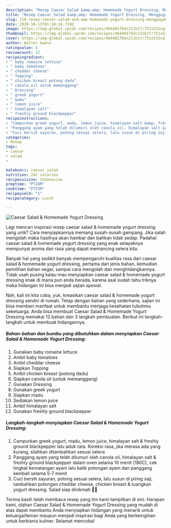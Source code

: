 ```yaml
---
description: "Resep Caesar Salad &amp;amp; Homemade Yogurt Dressing, Menggugah Selera"
title: "Resep Caesar Salad &amp;amp; Homemade Yogurt Dressing, Menggugah Selera"
slug: 210-resep-caesar-salad-and-amp-homemade-yogurt-dressing-menggugah-selera
date: 2020-10-11T01:10:24.719Z
image: https://img-global.cpcdn.com/recipes/46440176dc211b1f/751x532cq70/caesar-salad-homemade-yogurt-dressing-foto-resep-utama.jpg
thumbnail: https://img-global.cpcdn.com/recipes/46440176dc211b1f/751x532cq70/caesar-salad-homemade-yogurt-dressing-foto-resep-utama.jpg
cover: https://img-global.cpcdn.com/recipes/46440176dc211b1f/751x532cq70/caesar-salad-homemade-yogurt-dressing-foto-resep-utama.jpg
author: Walter Owens
ratingvalue: 4
reviewcount: 12
recipeingredient:
- " baby romaine lettuce"
- " baby tomatoes"
- " cheddar cheese"
- " Topping"
- " chicken breast potong dadu"
- " canola oil untuk memanggang"
- " Dressing"
- " greek yogurt"
- " madu"
- " lemon juice"
- " himalayan salt"
- " freshly ground blackpepper"
recipeinstructions:
- "Campurkan greek yogurt, madu, lemon juice, himalayan salt &amp; freshly ground blackpepper lalu aduk rata. Koreksi rasa, jika merasa ada yang kurang, silahkan ditambahkan sesuai selera"
- "Panggang ayam yang telah dilumuri oleh canola oil, himalayan salt &amp; freshly ground blackpepper dalam oven selama 10 menit (180C), cek tingkat kematangan ayam lalu balik potongan ayam dan panggang kembali selama 5-7 menit"
- "Cuci bersih sayuran, potong sesuai selera, lalu susun di piring saji, tambahkan potongan cheddar cheese, chicken breast &amp; tuangkan yogurt dressing. Salad siap dinikmati 🥗✨"
categories:
- Resep
tags:
- caesar
- salad
- 

katakunci: caesar salad  
nutrition: 241 calories
recipecuisine: Indonesian
preptime: "PT28M"
cooktime: "PT53M"
recipeyield: "1"
recipecategory: Lunch

---
```



![Caesar Salad &amp; Homemade Yogurt Dressing](https://img-global.cpcdn.com/recipes/46440176dc211b1f/751x532cq70/caesar-salad-homemade-yogurt-dressing-foto-resep-utama.jpg)

Lagi mencari inspirasi resep caesar salad &amp; homemade yogurt dressing yang unik? Cara menyiapkannya memang susah-susah gampang. Jika salah mengolah maka hasilnya akan hambar dan bahkan tidak sedap. Padahal caesar salad &amp; homemade yogurt dressing yang enak selayaknya mempunyai aroma dan rasa yang dapat memancing selera kita.

Banyak hal yang sedikit banyak mempengaruhi kualitas rasa dari caesar salad &amp; homemade yogurt dressing, pertama dari jenis bahan, kemudian pemilihan bahan segar, sampai cara mengolah dan menghidangkannya. Tidak usah pusing kalau mau menyiapkan caesar salad &amp; homemade yogurt dressing enak di mana pun anda berada, karena asal sudah tahu triknya maka hidangan ini bisa menjadi sajian spesial.




Nah, kali ini kita coba, yuk, kreasikan caesar salad &amp; homemade yogurt dressing sendiri di rumah. Tetap dengan bahan yang sederhana, sajian ini bisa memberi manfaat untuk membantu menjaga kesehatan tubuhmu sekeluarga. Anda bisa membuat Caesar Salad &amp; Homemade Yogurt Dressing memakai 12 bahan dan 3 langkah pembuatan. Berikut ini langkah-langkah untuk membuat hidangannya.

<!--inarticleads1-->

##### Bahan-bahan dan bumbu yang dibutuhkan dalam menyiapkan Caesar Salad &amp; Homemade Yogurt Dressing:

1. Gunakan  baby romaine lettuce
1. Ambil  baby tomatoes
1. Ambil  cheddar cheese
1. Siapkan  Topping
1. Ambil  chicken breast (potong dadu)
1. Siapkan  canola oil (untuk memanggang)
1. Gunakan  Dressing
1. Gunakan  greek yogurt
1. Siapkan  madu
1. Sediakan  lemon juice
1. Ambil  himalayan salt
1. Gunakan  freshly ground blackpepper




<!--inarticleads2-->

##### Langkah-langkah menyiapkan Caesar Salad &amp; Homemade Yogurt Dressing:

1. Campurkan greek yogurt, madu, lemon juice, himalayan salt &amp; freshly ground blackpepper lalu aduk rata. Koreksi rasa, jika merasa ada yang kurang, silahkan ditambahkan sesuai selera
1. Panggang ayam yang telah dilumuri oleh canola oil, himalayan salt &amp; freshly ground blackpepper dalam oven selama 10 menit (180C), cek tingkat kematangan ayam lalu balik potongan ayam dan panggang kembali selama 5-7 menit
1. Cuci bersih sayuran, potong sesuai selera, lalu susun di piring saji, tambahkan potongan cheddar cheese, chicken breast &amp; tuangkan yogurt dressing. Salad siap dinikmati 🥗✨




Terima kasih telah membaca resep yang tim kami tampilkan di sini. Harapan kami, olahan Caesar Salad &amp; Homemade Yogurt Dressing yang mudah di atas dapat membantu Anda menyiapkan hidangan yang menarik untuk keluarga/teman maupun menjadi inspirasi bagi Anda yang berkeinginan untuk berbisnis kuliner. Selamat mencoba!
